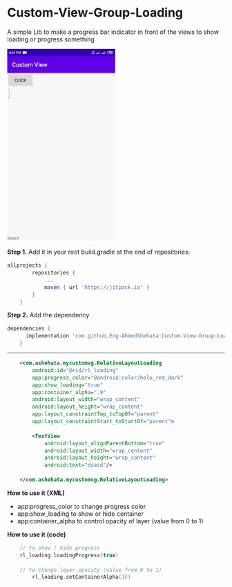 # Custom-View-Group-Loading 
A simple Lib to make a progress bar indicator in front of the views to show loading or progress something


<p float="left">
	<img src="ezgif-4-8212e1617656.gif"  width="250"  />
</p>

**Step 1.** Add it in your root build.gradle at the end of repositories:

``` groovy
allprojects {
		repositories {
			...
			maven { url 'https://jitpack.io' }
		}
	}
```

**Step 2.** Add the dependency

``` groovy
dependencies {
	  implementation 'com.github.Eng-AhmedShehata:Custom-View-Group-Loading:1.4'
	}
```

---

``` xml
	<com.ashehata.mycustomvg.RelativeLayoutLoading
        android:id="@+id/rl_loading"
        app:progress_color="@android:color/holo_red_dark"
        app:show_loading="true"
        app:container_alpha=".9"
        android:layout_width="wrap_content"
        android:layout_height="wrap_content"
        app:layout_constraintTop_toTopOf="parent"
        app:layout_constraintStart_toStartOf="parent">

        <TextView
            android:layout_alignParentBottom="true"
            android:layout_width="wrap_content"
            android:layout_height="wrap_content"
            android:text="dsasd"/>

    </com.ashehata.mycustomvg.RelativeLayoutLoading>

```

**How to use it (XML)**
* app:progress_color to change progress color
* app:show_loading to show or hide container
* app:container_alpha to control opacity of layer (value from 0 to 1)


**How to use it (code)**
``` kotlin
	// to show / hide progress
	rl_loading.loadingProgress(true)
	
	// to change layer opacity (value from 0 to 1)
        rl_loading.setContainerAlpha(1F)

```



